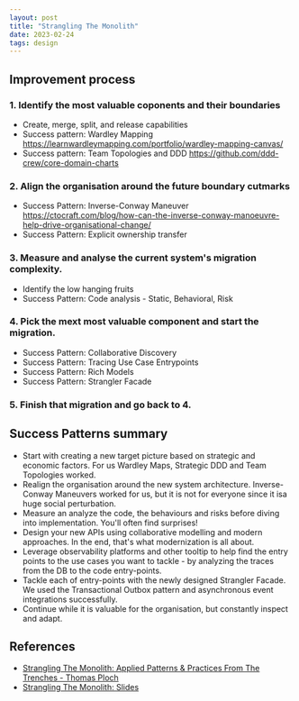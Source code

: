 ```yaml
---
layout: post
title: "Strangling The Monolith"
date: 2023-02-24
tags: design
---
```


## Improvement process

### 1. Identify the most valuable coponents and their boundaries
* Create, merge, split, and release capabilities
* Success pattern: Wardley Mapping https://learnwardleymapping.com/portfolio/wardley-mapping-canvas/
* Success pattern: Team Topologies and DDD https://github.com/ddd-crew/core-domain-charts

### 2. Align the organisation around the future boundary cutmarks
* Success Pattern: Inverse-Conway Maneuver https://ctocraft.com/blog/how-can-the-inverse-conway-manoeuvre-help-drive-organisational-change/
* Success Pattern: Explicit ownership transfer

### 3. Measure and analyse the current system's migration complexity.
* Identify the low hanging fruits
* Success Pattern: Code analysis - Static, Behavioral, Risk

### 4. Pick the mext most valuable component and start the migration.
* Success Pattern: Collaborative Discovery
* Success Pattern: Tracing Use Case Entrypoints
* Success Pattern: Rich Models
* Success Pattern: Strangler Facade

### 5. Finish that migration and go back to 4.

## Success Patterns summary
* Start with creating a new target picture based on strategic and economic factors. For us Wardley Maps, Strategic DDD and Team Topologies worked.
* Realign the organisation around the new system architecture. Inverse-Conway Maneuvers worked for us, but it is not for everyone since it isa huge social perturbation.
* Measure an analyze the code, the behaviours and risks before diving into implementation. You'll often find surprises!
* Design your new APIs using collaborative modelling and modern approaches. In the end, that's what modernization is all about.
* Leverage observability platforms and other tooltip to help find the entry points to the use cases you want to tackle - by analyzing the traces from the DB to the code entry-points.
* Tackle each of entry-points with the newly designed Strangler Facade. We used the Transactional Outbox pattern and asynchronous event integrations successfully.
* Continue while it is valuable for the organisation, but constantly inspect and adapt.

## References
* [Strangling The Monolith: Applied Patterns & Practices From The Trenches - Thomas Ploch](https://www.youtube.com/watch?v=cGcrReJ6FbY)
* [Strangling The Monolith: Slides](https://slides.com/tploch/strangling-the-monolith-applied-patterns-practices-from-the-trenches)